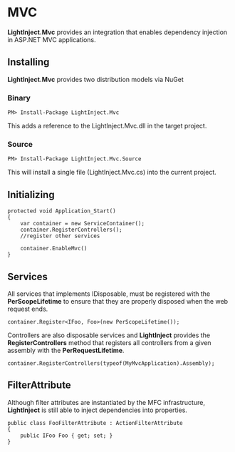 # MVC #

**LightInject.Mvc** provides an integration that enables dependency injection in ASP.NET MVC applications. 

## Installing ##

**LightInject.Mvc** provides two distribution models via NuGet

### Binary ###

<div class="nuget-badge" >
   <p>
         <code>PM&gt; Install-Package LightInject.Mvc </code>
   </p>
</div>

This adds a reference to the LightInject.Mvc.dll in the target project.

### Source ###

<div class="nuget-badge" >
   <p>
         <code>PM&gt; Install-Package LightInject.Mvc.Source </code>
   </p>
</div>

This will install a single file (LightInject.Mvc.cs) into the current project.


## Initializing ##

    protected void Application_Start()
    {
        var container = new ServiceContainer();
        container.RegisterControllers();        
        //register other services
        
        container.EnableMvc()              
    }

   
    

## Services ##

All services that implements IDisposable,  must be registered with the **PerScopeLifetime** to ensure that they are properly disposed when the web request ends.

    container.Register<IFoo, Foo>(new PerScopeLifetime());

Controllers are also disposable services and **LightInject** provides the **RegisterControllers** method that registers all controllers from a given assembly with the **PerRequestLifetime**. 

    container.RegisterControllers(typeof(MyMvcApplication).Assembly);

 


## FilterAttribute ##

Although filter attributes are instantiated by the MFC infrastructure, **LightInject** is still able to inject dependencies into properties.

    public class FooFilterAttribute : ActionFilterAttribute
    {
        public IFoo Foo { get; set; }
    }        